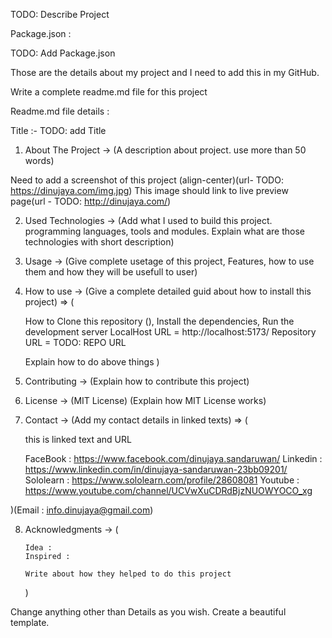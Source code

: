 TODO: Describe Project

Package.json :

TODO: Add Package.json

Those are the details about my project and I need to add this in my GitHub.

Write a complete readme.md file for this project

Readme.md file details :

Title :- TODO: add Title

1.  About The Project -> (A description about project. use more than 50 words)

Need to add a screenshot of this project (align-center)(url- TODO: https://dinujaya.com/img.jpg) This image should link to live preview page(url - TODO: http://dinujaya.com/)

2.  Used Technologies -> (Add what I used to build this project. programming languages, tools and modules. Explain what are those technologies with short description)
3.  Usage -> (Give complete usetage of this project, Features, how to use them and how they will be usefull to user)
4.  How to use -> (Give a complete detailed guid about how to install this project) => (

    How to Clone this repository (), Install the dependencies, Run the development server
    LocalHost URL = http://localhost:5173/
    Repository URL = TODO: REPO URL

    Explain how to do above things
    )

5.  Contributing -> (Explain how to contribute this project)
6.  License -> (MIT License) (Explain how MIT License works)
7.  Contact -> (Add my contact details in linked texts) => (

    this is linked text and URL

    FaceBook : https://www.facebook.com/dinujaya.sandaruwan/
    Linkedin : https://www.linkedin.com/in/dinujaya-sandaruwan-23bb09201/
    Sololearn : https://www.sololearn.com/profile/28608081
    Youtube : https://www.youtube.com/channel/UCVwXuCDRdBjzNUOWYOCO_xg

)(Email : info.dinujaya@gmail.com)

8.  Acknowledgments -> (

        Idea :
        Inspired :

        Write about how they helped to do this project

    )

Change anything other than Details as you wish. Create a beautiful template.
